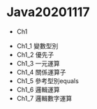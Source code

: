 # Java20201117
+ Ch1
 * Ch1_1 變數型別
 * Ch1_2 優先子
 * Ch1_3 一元運算
 * Ch1_4 關係運算子
 * Ch1_5 參考型別equals
 * Ch1_6 邏輯運算
 * Ch1_7 邏輯數字運算

